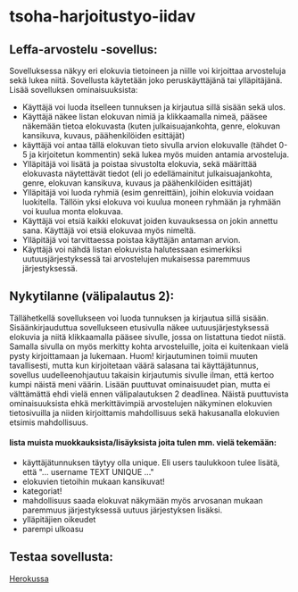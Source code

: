 # tsoha-harjoitustyo-iidav
## Leffa-arvostelu -sovellus:
Sovelluksessa näkyy eri elokuvia tietoineen ja niille voi kirjoittaa arvosteluja sekä lukea niitä. Sovellusta käytetään joko peruskäyttäjänä tai ylläpitäjänä.
Lisää sovelluksen ominaisuuksista:

- Käyttäjä voi luoda itselleen tunnuksen ja kirjautua sillä sisään sekä ulos.
- Käyttäjä näkee listan elokuvan nimiä ja klikkaamalla nimeä, pääsee näkemään tietoa elokuvasta (kuten julkaisuajankohta, genre, elokuvan kansikuva, kuvaus, päähenkilöiden esittäjät)
- käyttäjä voi antaa tällä elokuvan tieto sivulla arvion elokuvalle (tähdet 0-5 ja kirjoitetun kommentin) sekä lukea myös muiden antamia arvosteluja.
- Ylläpitäjä voi lisätä ja poistaa sivustolta elokuvia, sekä määrittää elokuvasta näytettävät tiedot (eli jo edellämainitut julkaisuajankohta, genre, elokuvan kansikuva, kuvaus ja päähenkilöiden esittäjät)
- Ylläpitäjä voi luoda ryhmiä (esim genreittäin), joihin elokuvia voidaan luokitella. Tällöin yksi elokuva voi kuulua moneen ryhmään ja ryhmään voi kuulua monta elokuvaa.
- Käyttäjä voi etsiä kaikki elokuvat joiden kuvauksessa on jokin annettu sana. Käyttäjä voi etsiä elokuvaa myös nimeltä.
- Ylläpitäjä voi tarvittaessa poistaa käyttäjän antaman arvion.
- Käyttäjä voi nähdä listan elokuvista halutessaan esimerkiksi uutuusjärjestyksessä tai arvostelujen mukaisessa paremmuus järjestyksessä.

## Nykytilanne (välipalautus 2):
Tällähetkellä sovellukseen voi luoda tunnuksen ja kirjautua sillä sisään. Sisäänkirjauduttua sovellukseen etusivulla näkee uutuusjärjestyksessä elokuvia ja niitä klikkaamalla pääsee sivulle, jossa on listattuna tiedot niistä. Samalla sivulla on myös merkitty kohta arvosteluille, joita ei kuitenkaan vielä pysty kirjoittamaan ja lukemaan. Huom! kirjautuminen toimii muuten tavallisesti, mutta kun kirjoitetaan väärä salasana tai käyttäjätunnus, sovellus uudelleenohjautuu takaisin kirjautumis sivulle ilman, että kertoo kumpi näistä meni väärin. Lisään puuttuvat ominaisuudet pian, mutta ei välttämättä ehdi vielä ennen välipalautuksen 2 deadlinea. Näistä puuttuvista ominaisuuksista ehkä merkittävimpiä arvostelujen näkyminen elokuvien tietosivuilla ja niiden kirjoittamis mahdollisuus sekä hakusanalla elokuvien etsimis mahdollisuus. 

#### lista muista muokkauksista/lisäyksista joita tulen mm. vielä tekemään:
- käyttäjätunnuksen täytyy olla unique. Eli users taulukkoon tulee lisätä, että "... username TEXT UNIQUE ..."
- elokuvien tietoihin mukaan kansikuvat!
- kategoriat!
- mahdollisuus saada elokuvat näkymään myös arvosanan mukaan paremmuus järjestyksessä uutuus järjestyksen lisäksi.
- ylläpitäjien oikeudet
- parempi ulkoasu

## Testaa sovellusta:
[Herokussa](https://tsoha-harjoitustyo-iidav.herokuapp.com/)


